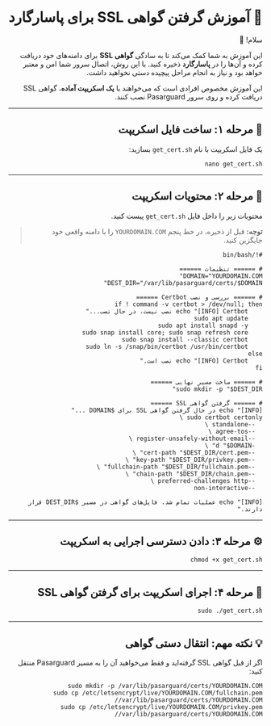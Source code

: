 <!DOCTYPE html>
<html lang="fa">
<head>
<meta charset="UTF-8">
<title>آموزش گرفتن گواهی SSL برای پاسارگارد</title>
</head>
<body dir="rtl">

<h1>🚀 آموزش گرفتن گواهی SSL برای پاسارگارد</h1>

<p>سلام! 👋</p>
<p>این آموزش به شما کمک می‌کند تا به سادگی <strong>گواهی SSL</strong> برای دامنه‌های خود دریافت کرده و آن‌ها را در <strong>پاسارگارد</strong> ذخیره کنید. با این روش، اتصال سرور شما امن و معتبر خواهد بود و نیاز به انجام مراحل پیچیده دستی نخواهید داشت.</p>
<p>این آموزش مخصوص افرادی است که می‌خواهند با <strong>یک اسکریپت آماده</strong>، گواهی SSL دریافت کرده و روی سرور Pasarguard نصب کنند.</p>

<hr>

<h2>📝 مرحله ۱: ساخت فایل اسکریپت</h2>
<p>یک فایل اسکریپت با نام <code>get_cert.sh</code> بسازید:</p>
<pre><code>nano get_cert.sh</code></pre>

<hr>

<h2>📝 مرحله ۲: محتویات اسکریپت</h2>
<p>محتویات زیر را داخل فایل <code>get_cert.sh</code> پیست کنید.</p>
<blockquote>
<p><strong>توجه:</strong> قبل از ذخیره، در خط پنجم <code>YOURDOMAIN.COM</code> را با دامنه واقعی خود جایگزین کنید.</p>
</blockquote>

<pre><code>#!/bin/bash

# ====== تنظیمات ======
DOMAIN="YOURDOMAIN.COM"
DEST_DIR="/var/lib/pasarguard/certs/$DOMAIN"

# ====== بررسی و نصب Certbot ======
if ! command -v certbot &gt; /dev/null; then
    echo "[INFO] Certbot نصب نیست، در حال نصب..."
    sudo apt update
    sudo apt install snapd -y
    sudo snap install core; sudo snap refresh core
    sudo snap install --classic certbot
    sudo ln -s /snap/bin/certbot /usr/bin/certbot
else
    echo "[INFO] Certbot نصب است."
fi

# ====== ساخت مسیر نهایی ======
sudo mkdir -p "$DEST_DIR"

# ====== گرفتن گواهی SSL ======
echo "[INFO] در حال گرفتن گواهی SSL برای $DOMAIN ..."
sudo certbot certonly \
  --standalone \
  --agree-tos \
  --register-unsafely-without-email \
  -d "$DOMAIN" \
  --cert-path "$DEST_DIR/cert.pem" \
  --key-path "$DEST_DIR/privkey.pem" \
  --fullchain-path "$DEST_DIR/fullchain.pem" \
  --chain-path "$DEST_DIR/chain.pem" \
  --preferred-challenges http \
  --non-interactive

echo "[INFO] عملیات تمام شد. فایل‌های گواهی در مسیر $DEST_DIR قرار دارند."</code></pre>

<hr>

<h2>⚙️ مرحله ۳: دادن دسترسی اجرایی به اسکریپت</h2>
<pre><code>chmod +x get_cert.sh</code></pre>

<hr>

<h2>🚀 مرحله ۴: اجرای اسکریپت برای گرفتن گواهی SSL</h2>
<pre><code>sudo ./get_cert.sh</code></pre>

<hr>

<h2>💡 نکته مهم: انتقال دستی گواهی</h2>
<p>اگر از قبل گواهی SSL گرفته‌اید و فقط می‌خواهید آن را به مسیر Pasarguard منتقل کنید:</p>

<pre><code>sudo mkdir -p /var/lib/pasarguard/certs/YOURDOMAIN.COM
sudo cp /etc/letsencrypt/live/YOURDOMAIN.COM/fullchain.pem /var/lib/pasarguard/certs/YOURDOMAIN.COM/
sudo cp /etc/letsencrypt/live/YOURDOMAIN.COM/privkey.pem /var/lib/pasarguard/certs/YOURDOMAIN.COM/</code></pre>

</body>
</html>
